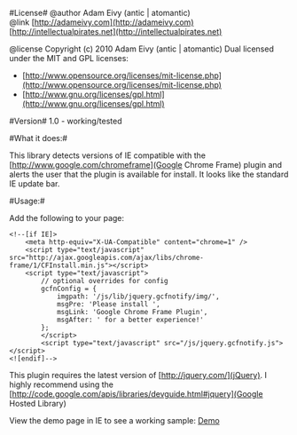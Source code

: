 #License#
@author Adam Eivy (antic | atomantic)  
@link [http://adameivy.com](http://adameivy.com) [http://intellectualpirates.net](http://intellectualpirates.net)  

@license Copyright (c) 2010 Adam Eivy (antic | atomantic) Dual licensed under the MIT and GPL licenses:  
 * [http://www.opensource.org/licenses/mit-license.php](http://www.opensource.org/licenses/mit-license.php)  
 * [http://www.gnu.org/licenses/gpl.html](http://www.gnu.org/licenses/gpl.html)

#Version#
1.0 - working/tested

#What it does:#

This library detects versions of IE compatible with the [http://www.google.com/chromeframe](Google Chrome Frame) plugin and alerts the user that the plugin is available for install. It looks like the standard IE update bar.

#Usage:#

Add the following to your page:

	<!--[if IE]>
		<meta http-equiv="X-UA-Compatible" content="chrome=1" />
    	<script type="text/javascript" src="http://ajax.googleapis.com/ajax/libs/chrome-frame/1/CFInstall.min.js"></script>
		<script type="text/javascript">
			// optional overrides for config
			gcfnConfig = {
				imgpath: '/js/lib/jquery.gcfnotify/img/',
				msgPre: 'Please install ',
				msgLink: 'Google Chrome Frame Plugin',
				msgAfter: ' for a better experience!'
			};
			</script>
    		<script type="text/javascript" src="/js/jquery.gcfnotify.js"></script>
	<![endif]-->

This plugin requires the latest version of [http://jquery.com/](jQuery). I highly recommend using the [http://code.google.com/apis/libraries/devguide.html#jquery](Google Hosted Library)

View the demo page in IE to see a working sample:
[Demo](http://atomantic.github.com/jquery.ChromeFrameNotify)